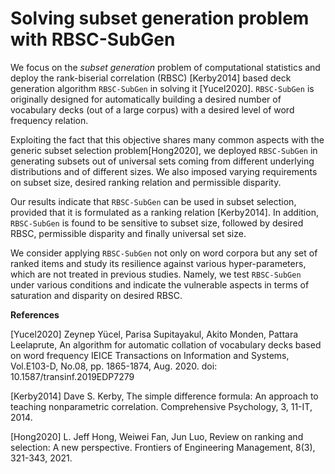 # Solving subset generation problem with RBSC-SubGen

We focus on the *subset generation* problem of computational statistics and deploy the rank-biserial correlation (RBSC) [Kerby2014] based deck generation algorithm ``RBSC-SubGen`` in solving it [Yucel2020]. ``RBSC-SubGen`` is originally designed for automatically building a desired number of vocabulary decks (out of a large corpus) with a desired level of word frequency relation. 

Exploiting the fact that this objective shares many common aspects with the generic subset selection problem[Hong2020], we deployed ``RBSC-SubGen`` in generating subsets out of universal sets coming from different underlying distributions and of different sizes. We also imposed varying requirements on subset size, desired ranking relation and permissible disparity. 

Our results indicate that ``RBSC-SubGen`` can be used in subset selection, provided that it is formulated as a ranking relation [Kerby2014]. In addition, ``RBSC-SubGen`` is found to be sensitive to subset size, followed by desired RBSC, permissible disparity and finally universal set size.

We consider applying ``RBSC-SubGen`` not only on word corpora but any set of ranked items and study its resilience against various hyper-parameters, which are not treated in previous studies. Namely, we test ``RBSC-SubGen`` under various conditions and indicate the vulnerable aspects in terms of saturation and disparity on desired RBSC. 
 
 **References**

[Yucel2020] Zeynep Yücel, Parisa Supitayakul, Akito Monden, Pattara Leelaprute, 
An algorithm for automatic collation of vocabulary decks based on word frequency
IEICE Transactions on Information and Systems, Vol.E103-D, No.08, pp. 1865-1874, Aug. 2020.
doi: 10.1587/transinf.2019EDP7279

[Kerby2014] Dave S. Kerby, 
The simple difference formula: An approach to teaching nonparametric correlation. 
Comprehensive Psychology, 3, 11-IT, 2014.

[Hong2020] L. Jeff Hong, Weiwei Fan, Jun Luo,
Review on ranking and selection: A new perspective. 
Frontiers of Engineering Management, 8(3), 321-343, 2021.
